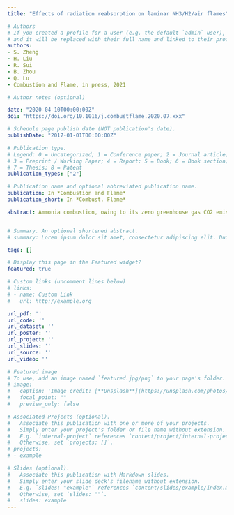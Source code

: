 ```yaml
---
title: "Effects of radiation reabsorption on laminar NH3/H2/air flames"

# Authors
# If you created a profile for a user (e.g. the default `admin` user), write the username (folder name) here 
# and it will be replaced with their full name and linked to their profile.
authors:
- S. Zheng
- H. Liu
- R. Sui
- B. Zhou
- Q. Lu
- Combustion and Flame, in press, 2021

# Author notes (optional)

date: "2020-04-10T00:00:00Z"
doi: "https://doi.org/10.1016/j.combustflame.2020.07.xxx"

# Schedule page publish date (NOT publication's date).
publishDate: "2017-01-01T00:00:00Z"

# Publication type.
# Legend: 0 = Uncategorized; 1 = Conference paper; 2 = Journal article;
# 3 = Preprint / Working Paper; 4 = Report; 5 = Book; 6 = Book section;
# 7 = Thesis; 8 = Patent
publication_types: ["2"]

# Publication name and optional abbreviated publication name.
publication: In *Combustion and Flame*
publication_short: In *Combust. Flame*

abstract: Ammonia combustion, owing to its zero greenhouse gas CO2 emission, is attracting attention for energy utilization. However, the thermal radiation of NH3 has not been reported and involved in the numerical simulations of ammonia flames, which may cause serious errors in estimating the laminar flame speeds. In this study, the effects of radiation reabsorption on the laminar flame speed at different equivalence ratios and elevated pressures were numerically investigated using planar NH3/H2/air flames. The Statistical Narrow-Band (SNB) model parameters for NH3 were generated and used for simulations of NH3/H2/air flames, considering the radiation reabsorption. It was found that the radiation reabsorption exhibited a non-monotonic behavior at φ = 0.65-1.6, with the maximum enhancement of flame speed up to 15.6%. The effects of radiation reabsorption were controlled by both radiation and chemistry. The preheat-induced chemical effect dominated at φ = 0.65-1.25 and the enhancement of flame speed was mainly influenced by H, OH and NH2 radicals, which were primarily controlled by the reactions R36, R257 and R246, respectively. In contrast, the direct radiation effect dominated at φ = 1.25 - 1.6 and the enhancement of flame speed was mainly affected by the increasing mole fraction of NH3 . With increasing pressures, the preheat-induced chemical effect dominated at P = 1 - 10 atm and the enhancement of flame speed were mainly impacted by H and NNH radicals, which were controlled by the reactions R44 and R257, respectively. At higher pressures above 10 atm, direct radiation effect was dominating and the enhancement of flame speed was mainly controlled by the increasing optical thickness.


# Summary. An optional shortened abstract.
# summary: Lorem ipsum dolor sit amet, consectetur adipiscing elit. Duis posuere tellus ac convallis placerat. Proin tincidunt magna sed ex sollicitudin condimentum.

tags: []

# Display this page in the Featured widget?
featured: true

# Custom links (uncomment lines below)
# links:
# - name: Custom Link
#   url: http://example.org

url_pdf: ''
url_code: ''
url_dataset: ''
url_poster: ''
url_project: ''
url_slides: ''
url_source: ''
url_video: ''

# Featured image
# To use, add an image named `featured.jpg/png` to your page's folder. 
# image:
#   caption: 'Image credit: [**Unsplash**](https://unsplash.com/photos/pLCdAaMFLTE)'
#   focal_point: ""
#   preview_only: false

# Associated Projects (optional).
#   Associate this publication with one or more of your projects.
#   Simply enter your project's folder or file name without extension.
#   E.g. `internal-project` references `content/project/internal-project/index.md`.
#   Otherwise, set `projects: []`.
# projects:
# - example

# Slides (optional).
#   Associate this publication with Markdown slides.
#   Simply enter your slide deck's filename without extension.
#   E.g. `slides: "example"` references `content/slides/example/index.md`.
#   Otherwise, set `slides: ""`.
#   slides: example
---
```


